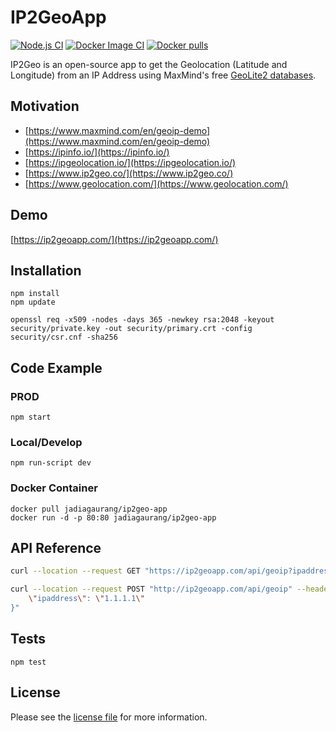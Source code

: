 # IP2GeoApp

[![Node.js CI](https://github.com/jadiagaurang/IP2GeoApp/actions/workflows/node.js.yml/badge.svg)](https://github.com/jadiagaurang/IP2GeoApp/actions/workflows/node.js.yml)
[![Docker Image CI](https://github.com/jadiagaurang/IP2GeoApp/actions/workflows/docker-image.yml/badge.svg)](https://github.com/jadiagaurang/IP2GeoApp/actions/workflows/docker-image.yml)
[![Docker pulls](https://img.shields.io/docker/pulls/jadiagaurang/ip2geo-app.svg?logo=docker)](https://hub.docker.com/r/jadiagaurang/ip2geo-app/)

IP2Geo is an open-source app to get the Geolocation (Latitude and Longitude) from an IP Address using MaxMind's free [GeoLite2 databases](https://dev.maxmind.com/geoip/geoip2/geolite2/).

## Motivation

* [https://www.maxmind.com/en/geoip-demo](https://www.maxmind.com/en/geoip-demo)
* [https://ipinfo.io/](https://ipinfo.io/)
* [https://ipgeolocation.io/](https://ipgeolocation.io/)
* [https://www.ip2geo.co/](https://www.ip2geo.co/)
* [https://www.geolocation.com/](https://www.geolocation.com/)

## Demo

[https://ip2geoapp.com/](https://ip2geoapp.com/)

## Installation

```base
npm install
npm update

openssl req -x509 -nodes -days 365 -newkey rsa:2048 -keyout security/private.key -out security/primary.crt -config security/csr.cnf -sha256
```

## Code Example

### PROD

```base
npm start
```

### Local/Develop

```base
npm run-script dev
```

### Docker Container

```base
docker pull jadiagaurang/ip2geo-app
docker run -d -p 80:80 jadiagaurang/ip2geo-app
```

## API Reference

```bash
curl --location --request GET "https://ip2geoapp.com/api/geoip?ipaddress=8.8.4.4"
```

```bash
curl --location --request POST "http://ip2geoapp.com/api/geoip" --header "Content-Type: application/json" --data-raw "{
    \"ipaddress\": \"1.1.1.1\"
}"
```

## Tests

```base
npm test
```

## License

Please see the [license file](https://github.com/jadiagaurang/IP2GeoApp/blob/main/LICENSE) for more information.

